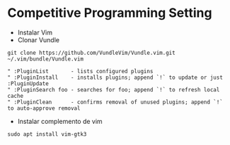 # Competitive Programming Setting
* Instalar Vim
* Clonar Vundle

```shell
git clone https://github.com/VundleVim/Vundle.vim.git ~/.vim/bundle/Vundle.vim
```

```vim
" :PluginList       - lists configured plugins
" :PluginInstall    - installs plugins; append `!` to update or just :PluginUpdate
" :PluginSearch foo - searches for foo; append `!` to refresh local cache
" :PluginClean      - confirms removal of unused plugins; append `!` to auto-approve removal
```

* Instalar complemento de vim

```shell
sudo apt install vim-gtk3
```
